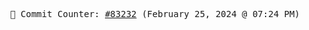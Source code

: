 <p align="center">
    <samp>
        📮 Commit Counter: <a href="https://github.com/Javascript-void0/Javascript-void0/commits/main">#83232</a> (February 25, 2024 @ 07:24 PM)
    </samp>
</p>